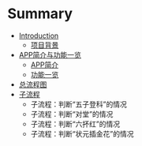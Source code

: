 # Summary

* [Introduction](README.md)
   * [项目背景](xiang_mu_bei_jing_jieshao.md)
* [APP简介与功能一览](appjian_jie_yu_gong_neng_yi_lan.md)
   * [APP简介](appjian_jie.md)
   * [功能一览](gong_neng_yi_lan.md)
* [总流程图](zong_liu_cheng_tu.md)
* [子流程](zi_liu_cheng.md)
   * 子流程：判断“五子登科”的情况
   * 子流程：判断“对堂”的情况
   * 子流程：判断“六抔红”的情况
   * 子流程：判断“状元插金花”的情况

